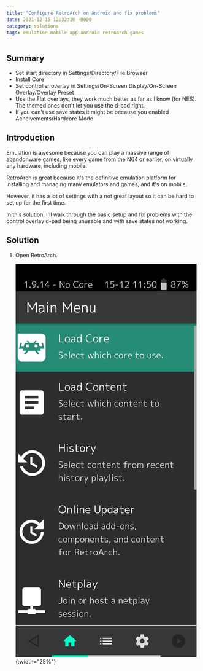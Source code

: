 ```yaml
---
title: "Configure RetroArch on Android and fix problems"
date: 2021-12-15 12:32:10 -0000
category: solutions
tags: emulation mobile app android retroarch games
---
```


## Summary

- Set start directory in Settings/Directory/File Browser
- Install Core
- Set controller overlay in Settings/On-Screen Display/On-Screen Overlay/Overlay Preset
- Use the Flat overlays, they work much better as far as I know (for NES). The themed ones don't let you use the d-pad right.
- If you can't use save states it might be because you enabled Acheivements/Hardcore Mode

## Introduction

Emulation is awesome because you can play a massive range of abandonware games, like every game from the N64 or earlier, on virtually any hardware, including mobile.

RetroArch is great because it's the definitive emulation platform for installing and managing many emulators and games, and it's on mobile.

However, it has a lot of settings with a not great layout so it can be hard to set up for the first time.

In this solution, I'll walk through the basic setup and fix problems with the control overlay d-pad being unusable and with save states not working.

## Solution

1. Open RetroArch.

    ![RetroArch main menu after opening app](/assets/images/retroarch/Screenshot_20211215_115042_com.retroarch.jpg){:width="25%"}
